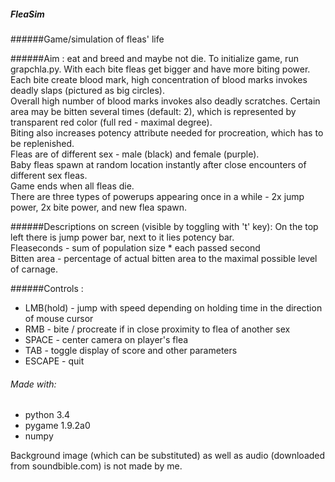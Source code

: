 ##### FleaSim
######Game/simulation of fleas' life

######Aim : eat and breed and maybe not die.
To initialize game, run grapchla.py.
With each bite fleas get bigger and have more biting power.   
Each bite create blood mark, high concentration of blood marks invokes deadly slaps (pictured as big circles).   
Overall high number of blood marks invokes also deadly scratches. Certain area may be bitten several times (default: 2), which is represented by transparent red color (full red - maximal degree).  
Biting also increases potency attribute needed for procreation, which has to be replenished.   
Fleas are of different sex - male (black) and female (purple).   
Baby fleas spawn at random location instantly after close encounters of different sex fleas.   
Game ends when all fleas die.  
There are three types of powerups appearing once in a while -  2x jump power, 2x bite power, and new flea spawn.

######Descriptions on screen (visible by toggling with 't' key):
On the top left there is jump power bar, next to it lies potency bar.  
Fleaseconds - sum of population size * each passed second  
Bitten area - percentage of actual bitten area to the maximal possible level of carnage.

######Controls :
* LMB(hold) - jump with speed depending on holding time in the direction of mouse cursor
* RMB - bite / procreate if in close proximity to flea of another sex
* SPACE - center camera on player's flea
* TAB - toggle display of score and other parameters
* ESCAPE - quit

###### Made with:
* python 3.4
* pygame 1.9.2a0
* numpy


Background image (which can be substituted) as well as audio (downloaded from soundbible.com) is not made by me.
